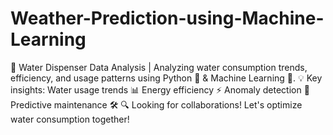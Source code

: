 # Weather-Prediction-using-Machine-Learning
🚰 Water Dispenser Data Analysis | Analyzing water consumption trends, efficiency, and usage patterns using Python 🐍 &amp; Machine Learning 🤖.  💡 Key insights:  Water usage trends 📊 Energy efficiency ⚡ Anomaly detection 🚨 Predictive maintenance 🛠️ 🔍 Looking for collaborations! Let's optimize water consumption together!
